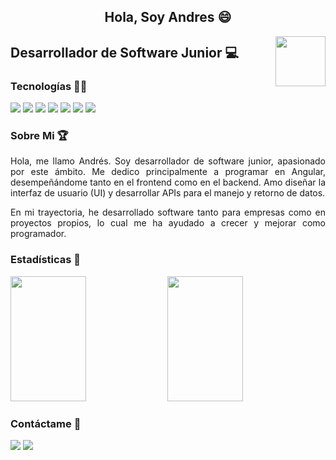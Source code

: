 <section>
<h1 align="center">Hola, Soy Andres 😄</h1>
<img width="80px" align="right" src="https://media3.giphy.com/media/v1.Y2lkPTc5MGI3NjExZjRmMzBvdTQxaXh2bHFza291dHh5MTBmcnMya3YyZDMxd3lhMjRzZCZlcD12MV9pbnRlcm5hbF9naWZfYnlfaWQmY3Q9Zw/X4PzTrSbyIaDG8Tftj/giphy.webp">
<h2>Desarrollador de Software Junior 💻</h2>
</section>
<section>
<h3>Tecnologías 👨‍💻</h3>
<img src="https://img.shields.io/badge/Spring%20-%20spring?logo=spring&color=%23470b1f">
<img src="https://img.shields.io/badge/Angular%20-%20angular?logo=angular&color=%23170b47">
<img src="https://img.shields.io/badge/Laravel%20-%20laravel?logo=laravel&color=%23420b47
">
<img src="https://img.shields.io/badge/Dotnet%20-%20dotnet?logo=dotnet&color=%230b1147">
<img src="https://img.shields.io/badge/Node%20-%20node?logo=nodedotjs&color=%23003824">
<img src="https://img.shields.io/badge/Nuget%20-%20nuget?logo=nuget&color=%23000438">
<img src="https://img.shields.io/badge/Bootstrap%20-%20bootstrap?logo=bootstrap&color=%23190038">
</section>
<section>
<h3>Sobre Mi 🏆</h3>
<p align="justify">Hola, me llamo Andrés. Soy desarrollador de software junior, apasionado por este ámbito. Me dedico principalmente a programar en Angular, desempeñándome tanto en el frontend como en el backend. Amo diseñar la interfaz de usuario (UI) y desarrollar APIs para el manejo y retorno de datos.</p>
<p align="justify">En mi trayectoria, he desarrollado software tanto para empresas como en proyectos propios, lo cual me ha ayudado a crecer y mejorar como programador.</p>
</section>
<section>
<h3>Estadísticas 🎈</h3>
<img width="49%" height="200px" src="https://camo.githubusercontent.com/43066d4858fe49f8e0b42d0a557e6f2702a869d36dc7b54d597af9fd40b78ca1/68747470733a2f2f6769746875622d726561646d652d73746174732e76657263656c2e6170702f6170693f757365726e616d653d416e64723373526963617264302673686f775f69636f6e733d74727565267469746c655f636f6c6f723d6666633835372669636f6e5f636f6c6f723d38616339323626746578745f636f6c6f723d6461663764632662675f636f6c6f723d31353135313526686964653d7374617273">
<img width="49%" height="200px" src="https://github-readme-stats.vercel.app/api/top-langs/?username=Andr3sRicard0&layout=compact&text_color=daf7dc&bg_color=151515">
</section>
<section>
<h3>Contáctame 📱</h3>
<img src="https://img.shields.io/badge/Whatsapp%20-%200984677719%20-%20whatsapp%20?style=for-the-badge&logo=whatsapp&logoColor=%23ffffff&color=%2332a852">
<img src="https://img.shields.io/badge/Correo%20-%20ricardoandrescorreo%40gmail.com%20-%20correo?style=for-the-badge&logo=maildotru&logoColor=%23ffffff&color=%23186163">
</section>
